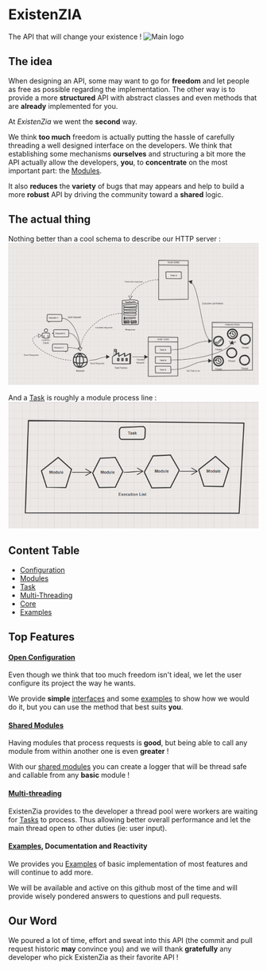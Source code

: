 # ExistenZIA
The API that will change your existence !
![Main logo](Documentation/images/ExistenziaLogo.JPG)

## The idea
When designing an API, some may want to go for **freedom** and let people as free as possible regarding the implementation. The other way is to provide a more **structured** API with abstract classes and even methods that are **already** implemented for you.

At _ExistenZia_ we went the **second** way. 

We think **too much** freedom is actually putting the hassle of carefully threading a well designed interface on the developers. We think that establishing some mechanisms **ourselves** and structuring a bit more the API actually allow the developers, **you**, to **concentrate** on the most important part: the [Modules].

It also **reduces** the **variety** of bugs that may appears and help to build a more **robust** API by driving the community toward a **shared** logic.

## The actual thing

Nothing better than a cool schema to describe our HTTP server :
![Server schema](Documentation/images/ThreadPoolImplementation.PNG)

And a [Task] is roughly a module process line :
![Server schema](Documentation/images/ModelTask.PNG)


## Content Table
* [Configuration]
* [Modules]
* [Task]
* [Multi-Threading]
* [Core]
* [Examples]

## Top Features
#### [Open Configuration](Configuration)
Even though we think that too much freedom isn't ideal, we let the user configure its project the way he wants. 

We provide **simple** [interfaces](Configuration) and some [examples](Examples) to show how we would do it, but you can use the method that best suits **you**. 

#### [Shared Modules](Modules)
Having modules that process requests is **good**, but being able to call any module from within another one is even **greater** ! 

With our [shared modules](Modules) you can create a logger that will be thread safe and callable from any **basic** module ! 
  
#### [Multi-threading]
ExistenZia provides to the developer a thread pool were workers are waiting for [Tasks](Task) to process. Thus allowing better overall performance and let the main thread open to other duties (ie: user input).

#### [Examples], Documentation and Reactivity
We provides you [Examples] of basic implementation of most features and will continue to add more. 

We will be available and active on this github most of the time and will provide wisely pondered answers to questions and pull requests.

## Our Word

We poured a lot of time, effort and sweat into this API (the commit and pull request historic **may** convince you) and we will thank **gratefully** any developer who pick ExistenZia as their favorite API !

[Modules]: https://github.com/PierreBougon/ExistenZIA/tree/master/API/include/modules
[Configuration]: https://github.com/PierreBougon/ExistenZIA/tree/master/API/include/loader
[Examples]: https://github.com/PierreBougon/ExistenZIA/tree/master/Examples
[Task]: https://github.com/PierreBougon/ExistenZIA/tree/master/API/include/task
[Multi-Threading]: https://github.com/PierreBougon/ExistenZIA/tree/master/API/include/thread
[Core]: https://github.com/PierreBougon/ExistenZIA/tree/master/API/include/core
